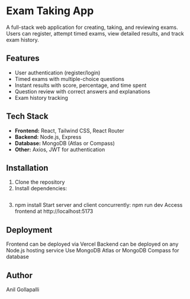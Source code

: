 # Exam Taking App

A full-stack web application for creating, taking, and reviewing exams. Users can register, attempt timed exams, view detailed results, and track exam history.

## Features
- User authentication (register/login)
- Timed exams with multiple-choice questions
- Instant results with score, percentage, and time spent
- Question review with correct answers and explanations
- Exam history tracking

## Tech Stack
- **Frontend:** React, Tailwind CSS, React Router
- **Backend:** Node.js, Express
- **Database:** MongoDB (Atlas or Compass)
- **Other:** Axios, JWT for authentication

## Installation
1. Clone the repository
2. Install dependencies:
   ```bash
3. npm install
Start server and client concurrently: npm run dev
Access frontend at http://localhost:5173

## Deployment
Frontend can be deployed via Vercel
Backend can be deployed on any Node.js hosting service
Use MongoDB Atlas or MongoDB Compass for database

## Author
Anil Gollapalli
